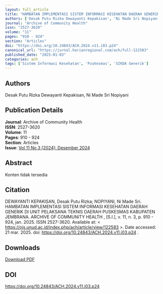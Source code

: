 ```yaml
---
layout: full_article
title: "HAMBATAN IMPLEMENTASI SISTEM INFORMASI KESEHATAN DAERAH GENERIK DI UNIT PELAKSANA TEKNIS DAERAH PUSKESMAS KABUPATEN JEMBRANA"
authors: ['Desak Putu Rizka Dewayanti Kepakisan', 'Ni Made Sri Nopiyani']
journal: "Archive of Community Health"
issn: "2527-3620"
volume: "11"
pages: "910 - 924"
section: "Articles"
doi: "https://doi.org/10.24843/ACH.2024.v11.i03.p24"
canonical_url: "https://jurnal.harianregional.com/ach/full-122583"
published_date: "2025-01-03"
categories: ach
tags: ['Sistem Informasi Kesehatan', 'Puskesmas', 'SIKDA Generik']
---
```


## Authors
Desak Putu Rizka Dewayanti Kepakisan, Ni Made Sri Nopiyani

## Publication Details
**Journal**: Archive of Community Health  
**ISSN**: 2527-3620  
**Volume**: 11  
**Pages**: 910 - 924  
**Section**: Articles  
**Issue**: [Vol 11 No 3 (2024): Desember 2024](https://ojs.unud.ac.id/index.php/ach/issue/view/5215)

## Abstract
Konten tidak tersedia

## Citation
DEWAYANTI KEPAKISAN, Desak Putu Rizka; NOPIYANI, Ni Made Sri. HAMBATAN IMPLEMENTASI SISTEM INFORMASI KESEHATAN DAERAH GENERIK DI UNIT PELAKSANA TEKNIS DAERAH PUSKESMAS KABUPATEN JEMBRANA. ARCHIVE OF COMMUNITY HEALTH , [S.l.], v. 11, n. 3, p. 910 - 924, jan. 2025. ISSN 2527-3620. Available at: < https://ojs.unud.ac.id/index.php/ach/article/view/122583 >. Date accessed: 21 mar. 2025. doi: https://doi.org/10.24843/ACH.2024.v11.i03.p24 .

## Downloads
[Download PDF](https://ojs.unud.ac.id/index.php/ach/article/view/122583/57627)

## DOI
https://doi.org/10.24843/ACH.2024.v11.i03.p24
